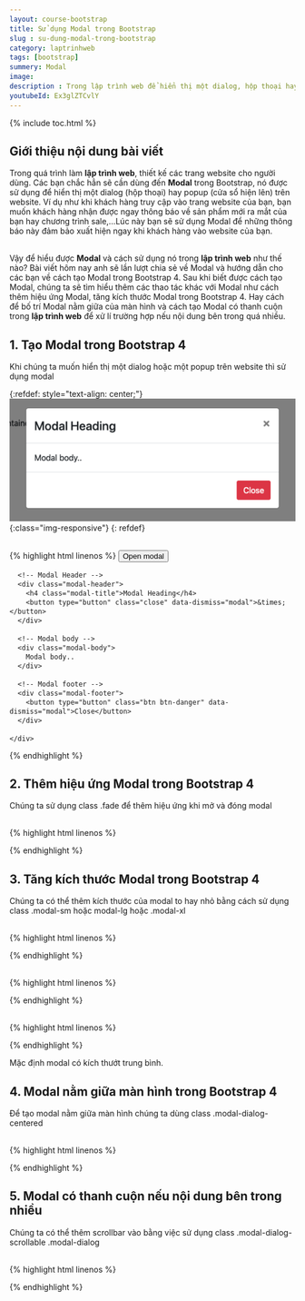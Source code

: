 ```yaml
---
layout: course-bootstrap
title: Sử dụng Modal trong Bootstrap 
slug : su-dung-modal-trong-bootstrap
category: laptrinhweb
tags: [bootstrap]
summery: Modal
image:
description : Trong lập trình web để hiển thị một dialog, hộp thoại hay popup, cửa sổ hiện lên trên website, các lập trình viên sẽ sử dụng Modal trong Bootstrap. Bài viết này sẽ giúp hiểu được Modal trong lập trình web là gì? Đồng thời hướng dẫn cách để tạo được Modal trong Bootstrap 4. Sau khi biết được cách tạo Modal, sẽ tìm hiểu thêm về các thao tác khác với Modal như cách thêm hiệu ứng Modal, tăng kích thước Modal trong Bootstrap 4. Hay cách để bố trí Modal nằm giữa của màn hình và cách tạo Modal có thanh cuộn trong lập trình web để xử lí trường hợp nếu nội dung bên trong quá nhiều.
youtubeId: Ex3glZTCvlY
---
```


{% include toc.html %}

## **Giới thiệu nội dung bài viết**

Trong quá trình làm <b>lập trình web</b>, thiết kế các trang website cho người dùng. Các bạn chắc hẳn sẽ cần dùng đến <b>Modal</b> trong Bootstrap, nó được sử dụng để hiển thị một dialog (hộp thoại) hay popup (cửa sổ hiện lên) trên website. Ví dụ như khi khách hàng truy cập vào trang website của bạn, bạn muốn khách hàng nhận được ngay thông báo về sản phẩm mới ra mắt của bạn hay chương trình sale,…Lúc này bạn sẽ sử dụng Modal để những thông báo này đảm bảo xuất hiện ngay khi khách hàng vào website của bạn.

<br>
Vậy để hiểu được <b>Modal</b> và cách sử dụng nó trong <b>lập trình web</b> như thế nào? Bài viết hôm nay anh sẽ lần lượt chia sẻ về Modal và hướng dẫn cho các bạn về cách tạo Modal trong Bootstrap 4. Sau khi biết được cách tạo Modal, chúng ta sẽ tìm hiểu thêm các thao tác khác với Modal như cách thêm hiệu ứng Modal, tăng kích thước Modal trong Bootstrap 4. Hay cách để bố trí Modal nằm giữa của màn hình và cách tạo Modal có thanh cuộn trong <b>lập trình web</b> để xử lí trường hợp nếu nội dung bên trong quá nhiều.
 

## **1. Tạo Modal trong Bootstrap 4**

Khi chúng ta muốn hiển thị một dialog hoặc một popup trên website thì sử dụng modal

{:refdef: style="text-align: center;"}
![modal1](/images/post/boostrap/modal1.png){:class="img-responsive"}
{: refdef}

<br>
{% highlight html  linenos %}

<!-- Button to Open the Modal -->
<button type="button" class="btn btn-primary" data-toggle="modal" data-target="#myModal">
  Open modal
</button>

<!-- The Modal -->
<div class="modal" id="myModal">
  <div class="modal-dialog">
    <div class="modal-content">

      <!-- Modal Header -->
      <div class="modal-header">
        <h4 class="modal-title">Modal Heading</h4>
        <button type="button" class="close" data-dismiss="modal">&times;</button>
      </div>

      <!-- Modal body -->
      <div class="modal-body">
        Modal body..
      </div>

      <!-- Modal footer -->
      <div class="modal-footer">
        <button type="button" class="btn btn-danger" data-dismiss="modal">Close</button>
      </div>

    </div>
  </div>
</div>

{% endhighlight %}

## **2. Thêm hiệu ứng Modal trong Bootstrap 4**

Chúng ta sử dụng class .fade để thêm hiệu ứng khi mở và đóng modal

<br>
{% highlight html  linenos %}

<!-- Fading modal -->
<div class="modal fade"></div>

<!-- Modal without animation -->
<div class="modal"></div>


{% endhighlight %}

## **3. Tăng kích thước Modal trong Bootstrap 4**

Chúng ta có thể thêm kích thước của modal to hay nhỏ bằng cách sử dụng class .modal-sm hoặc modal-lg hoặc .modal-xl

<br>
{% highlight html  linenos %}

<div class="modal-dialog modal-sm">


{% endhighlight %}

<br>
{% highlight html  linenos %}

<div class="modal-dialog modal-lg">


{% endhighlight %}

<br>
{% highlight html  linenos %}

<div class="modal-dialog modal-xl">


{% endhighlight %}

Mặc định modal có kích thướt trung bình.

## **4. Modal nằm giữa màn hình trong Bootstrap 4**

Để tạo modal nằm giữa màn hình chúng ta dùng class .modal-dialog-centered 

<br>
{% highlight html  linenos %}

<div class="modal-dialog modal-dialog-centered">


{% endhighlight %}

## **5. Modal có thanh cuộn nếu nội dung bên trong nhiều**

Chúng ta có thể thêm scrollbar vào bằng việc sử dụng class .modal-dialog-scrollable  .modal-dialog

<br>
{% highlight html  linenos %}

<div class="modal-dialog modal-dialog-scrollable">

{% endhighlight %}










